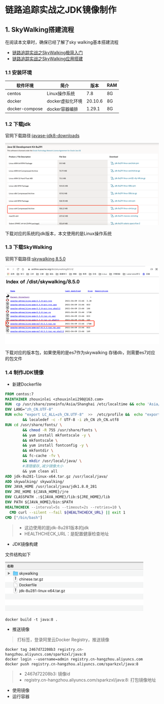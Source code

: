 # 链路追踪实战之JDK镜像制作

## 1. SkyWalking搭建流程

在阅读本文章时，确保已经了解了sky walking基本搭建流程
- [链路追踪实战之SkyWalking极简入门](https://www.iocoder.cn/SkyWalking/install)
- [链路追踪实战之SkyWalking应用搭建](forward/链路追踪实战之SkyWalking环境搭建.md)

### 1.1 安装环境

|软件环境|简介|版本|RAM
|-------|-------|-------|-------|
|centos|Linux操作系统|7.8|8G|
|docker|docker虚拟化环境|20.10.6|8G|
|docker-compose|docker容器编排|1.29.1|8G|

### 1.2 下载jdk

官网下载路径:[javase-jdk8-downloads](https://www.oracle.com/cn/java/technologies/javase/javase-jdk8-downloads.html)

![jdk-download.png](../images/jdk-download.png)

下载对应的系统的jdk版本，本文使用的是Linux操作系统

### 1.3 下载SkyWalking
官网下载路径:[skywalking 8.5.0](https://archive.apache.org/dist/skywalking/8.5.0/)

![skywalking-download.png](../images/skywalking-download.png)

下载对应的版本包，如果使用的是es7作为skywalking 存储db，则需要es7对应的包文件

### 1.4 制作JDK镜像

- 新建Dockerfile
  
```dockerfile
FROM centos:7
MAINTAINER zhouxinlei <zhouxinlei298@163.com>
RUN  cp /usr/share/zoneinfo/Asia/Shanghai /etc/localtime && echo 'Asia/Shanghai' >/etc/timezone
ENV LANG="zh_CN.UTF-8"
RUN echo "export LC_ALL=zh_CN.UTF-8"  >>  /etc/profile &&  echo "export LC_ALL=zh_CN.UTF-8" >>/root/.bashrc \
        && localedef -c -f UTF-8 -i zh_CN zh_CN.utf8
RUN cd /usr/share/fonts/ \
        && chmod -R 755 /usr/share/fonts \
        && yum install mkfontscale -y \
        && mkfontscale \
        && yum install fontconfig -y \
        && mkfontdir \
        && fc-cache -fv \
        && mkdir /usr/local/java/ \
        #清理缓存,减少镜像大小
        && yum clean all
ADD jdk-8u281-linux-x64.tar.gz /usr/local/java/
ADD skywalking/ skywalking/
ENV JAVA_HOME /usr/local/java/jdk1.8.0_281
ENV JRE_HOME ${JAVA_HOME}/jre
ENV CLASSPATH .:${JAVA_HOME}/lib:${JRE_HOME}/lib
ENV PATH ${JAVA_HOME}/bin:$PATH
HEALTHCHECK --interval=5s --timeout=2s --retries=10 \
  CMD curl --silent --fail ${HEALTHCHECK_URL} || exit 1
CMD ["/bin/bash"]
```
> - 这边使用的是jdk-8u281版本的jdk
> - HEALTHCHECK_URL：是配置健康检查地址


- JDK镜像构建

文件结构如下
  
![jdk-build.png](jdk-build.png)

```shell
docker build -t java:8 .
```
- 推送镜像

> 打标签，登录阿里云Docker Registry，推送镜像
```shell
docker tag 2467d72208b3 registry.cn-hangzhou.aliyuncs.com/sparkzxl/java:8
docker login --username=admin registry.cn-hangzhou.aliyuncs.com
docker push registry.cn-hangzhou.aliyuncs.com/sparkzxl/java:8
```
> - 2467d72208b3: 镜像id
> - registry.cn-hangzhou.aliyuncs.com/sparkzxl/java:8: 打包镜像地址
  
- 使用镜像
- 运行容器
